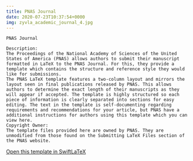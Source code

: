 ```yaml
---
title: PNAS Journal
date: 2020-07-23T10:37:54+0000
img: zyvla_academic_journal_4.jpg
---
```

```
PNAS Journal

Description:
The Proceedings of the National Academy of Sciences of the United States of America (PNAS) allows authors to submit their manuscript formatted in LaTeX to the PNAS Journal. For this, they provide a template which contains the structure and reference style they would like for submissions.
The PNAS LaTeX template features a two-column layout and mirrors the layout seen in final publications released by PNAS. This allows authors to determine the exact length of their manuscripts as they will appear if accepted. The template is highly structured so each piece of information is clearly separated into sections for easy editing. The text in the template is self-documenting regarding requirements and recommendations for your article, but PNAS have a additional instructions for authors using this template which you can view here.
Copyright Owner:
The template files provided here are owned by PNAS. They are unmodified from those found on the Submitting LaTeX Files section of the PNAS website.
```
[Open this template in SwiftLaTeX](https://www.swiftlatex.com/project.html?import=https://swiftlatex.github.io/LaTeXBoilerPlate/zips/bzvgi_pnas_template.zip&import_name=PNAS%20Journal)
